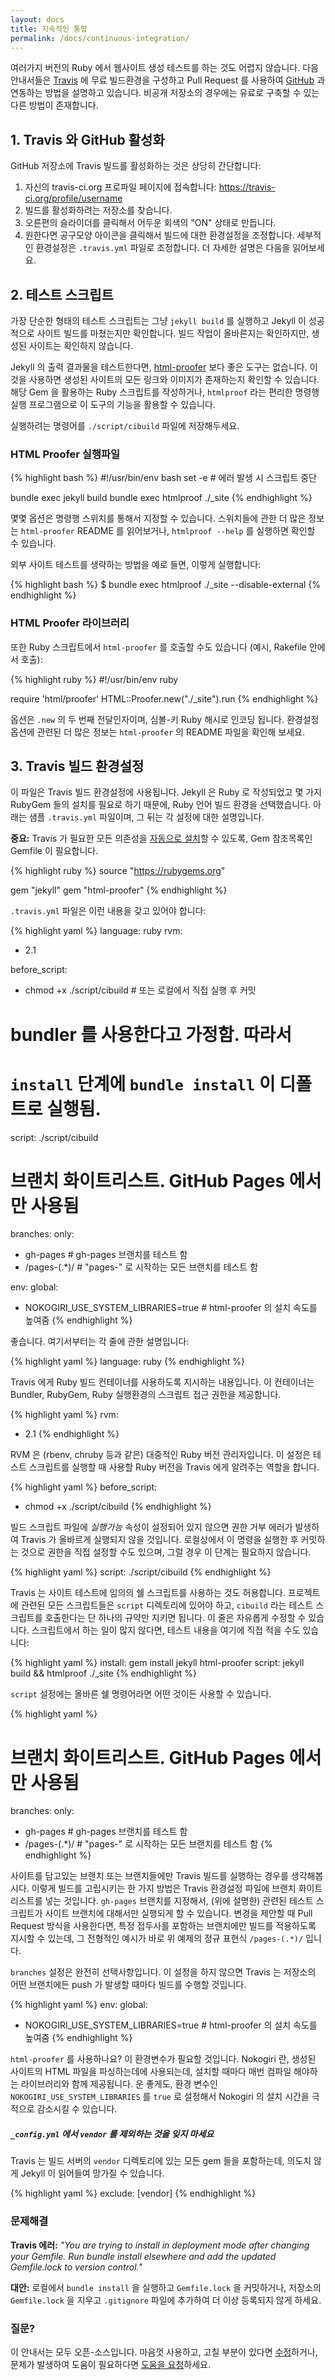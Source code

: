 ```yaml
---
layout: docs
title: 지속적인 통합
permalink: /docs/continuous-integration/
---
```


여러가지 버전의 Ruby 에서 웹사이트 생성 테스트를 하는 것도 어렵지 않습니다.
다음 안내서들은 [Travis][0] 에 무료 빌드환경을 구성하고 Pull Request 를
사용하여 [GitHub][1] 과 연동하는 방법을 설명하고 있습니다. 비공개 저장소의
경우에는 유료로 구축할 수 있는 다른 방법이 존재합니다.

[0]: https://travis-ci.org/
[1]: https://github.com/

## 1. Travis 와 GitHub 활성화

GitHub 저장소에 Travis 빌드를 활성화하는 것은 상당히 간단합니다:

1. 자신의 travis-ci.org 프로파일 페이지에 접속합니다: https://travis-ci.org/profile/username
2. 빌드를 활성화하려는 저장소를 찾습니다.
3. 오른편의 슬라이더를 클릭해서 어두운 회색의 "ON" 상태로 만듭니다.
4. 원한다면 공구모양 아이콘을 클릭해서 빌드에 대한 환경설정을 조정합니다.
   세부적인 환경설정은 `.travis.yml` 파일로 조정합니다. 더 자세한 설명은 다음을
   읽어보세요.

## 2. 테스트 스크립트

가장 단순한 형태의 테스트 스크립트는 그냥 `jekyll build` 를 실행하고 Jekyll 이
성공적으로 사이트 빌드를 마쳤는지만 확인합니다. 빌드 작업이 올바른지는
확인하지만, 생성된 사이트는 확인하지 않습니다.

Jekyll 의 출력 결과물을 테스트한다면, [html-proofer][2] 보다 좋은 도구는
없습니다. 이것을 사용하면 생성된 사이트의 모든 링크와 이미지가 존재하는지 확인할
수 있습니다. 해당 Gem 을 활용하는 Ruby 스크립트를 작성하거나, `htmlproof` 라는
편리한 명령행 실행 프로그램으로 이 도구의 기능을 활용할 수 있습니다.

실행하려는 명령어를 `./script/cibuild` 파일에 저장해두세요.

### HTML Proofer 실행파일

{% highlight bash %}
#!/usr/bin/env bash
set -e # 에러 발생 시 스크립트 중단

bundle exec jekyll build
bundle exec htmlproof ./_site
{% endhighlight %}

몇몇 옵션은 명령행 스위치를 통해서 지정할 수 있습니다. 스위치들에 관한 더 많은
정보는 `html-proofer` README 를 읽어보거나, `htmlproof --help` 를 실행하면
확인할 수 있습니다.

외부 사이트 테스트를 생략하는 방법을 예로 들면, 이렇게 실행합니다:

{% highlight bash %}
$ bundle exec htmlproof ./_site --disable-external
{% endhighlight %}

### HTML Proofer 라이브러리

또한 Ruby 스크립트에서 `html-proofer` 를 호출할 수도 있습니다 (예시, Rakefile 안에서 호출):

{% highlight ruby %}
#!/usr/bin/env ruby

require 'html/proofer'
HTML::Proofer.new("./_site").run
{% endhighlight %}

옵션은 `.new` 의 두 번째 전달인자이며, 심볼-키 Ruby 해시로 인코딩 됩니다.
환경설정 옵션에 관련된 더 많은 정보는 `html-proofer` 의 README 파일을 확인해
보세요.

[2]: https://github.com/gjtorikian/html-proofer

## 3. Travis 빌드 환경설정

이 파일은 Travis 빌드 환경설정에 사용됩니다. Jekyll 은 Ruby 로 작성되었고
몇 가지 RubyGem 들의 설치를 필요로 하기 때문에, Ruby 언어 빌드 환경을
선택했습니다. 아래는 샘플 `.travis.yml` 파일이며, 그 뒤는 각 설정에 대한
설명입니다.

**중요:** Travis 가 필요한 모든 의존성을 [자동으로 설치](http://docs.travis-ci.com/user/languages/ruby/#Dependency-Management)할 수 있도록, Gem 참조목록인 Gemfile 이 필요합니다.

{% highlight ruby %}
source "https://rubygems.org"

gem "jekyll"
gem "html-proofer"
{% endhighlight %}

`.travis.yml` 파일은 이런 내용을 갖고 있어야 합니다:

{% highlight yaml %}
language: ruby
rvm:
- 2.1

before_script:
 - chmod +x ./script/cibuild # 또는 로컬에서 직접 실행 후 커밋

# bundler 를 사용한다고 가정함. 따라서
# `install` 단계에 `bundle install` 이 디폴트로 실행됨.
script: ./script/cibuild

# 브랜치 화이트리스트. GitHub Pages 에서만 사용됨
branches:
  only:
  - gh-pages     # gh-pages 브랜치를 테스트 함
  - /pages-(.*)/ # "pages-" 로 시작하는 모든 브랜치를 테스트 함

env:
  global:
  - NOKOGIRI_USE_SYSTEM_LIBRARIES=true # html-proofer 의 설치 속도를 높여줌
{% endhighlight %}

좋습니다. 여기서부터는 각 줄에 관한 설명입니다:

{% highlight yaml %}
language: ruby
{% endhighlight %}

Travis 에게 Ruby 빌드 컨테이너를 사용하도록 지시하는 내용입니다. 이 컨테이너는
Bundler, RubyGem, Ruby 실행환경의 스크립트 접근 권한을 제공합니다.

{% highlight yaml %}
rvm:
- 2.1
{% endhighlight %}

RVM 은 (rbenv, chruby 등과 같은) 대중적인 Ruby 버전 관리자입니다. 이 설정은
테스트 스크립트를 실행할 때 사용할 Ruby 버전을 Travis 에게 알려주는 역할을
합니다.

{% highlight yaml %}
before_script:
 - chmod +x ./script/cibuild
{% endhighlight %}

빌드 스크립트 파일에 *실행가능* 속성이 설정되어 있지 않으면 권한 거부 에러가
발생하여 Travis 가 올바르게 실행되지 않을 것입니다. 로컬상에서 이 명령을 실행한
후 커밋하는 것으로 권한을 직접 설정할 수도 있으며, 그럴 경우 이 단계는 필요하지
않습니다.

{% highlight yaml %}
script: ./script/cibuild
{% endhighlight %}

Travis 는 사이트 테스트에 임의의 쉘 스크립트를 사용하는 것도 허용합니다.
프로젝트에 관련된 모든 스크립트들은 `script` 디렉토리에 있어야 하고, `cibuild`
라는 테스트 스크립트를 호출한다는 단 하나의 규약만 지키면 됩니다. 이 줄은
자유롭게 수정할 수 있습니다. 스크립트에서 하는 일이 많지 않다면, 테스트 내용을
여기에 직접 적을 수도 있습니다:

{% highlight yaml %}
install: gem install jekyll html-proofer
script: jekyll build && htmlproof ./_site
{% endhighlight %}

`script` 설정에는 올바른 쉘 명령어라면 어떤 것이든 사용할 수 있습니다.

{% highlight yaml %}
# 브랜치 화이트리스트. GitHub Pages 에서만 사용됨
branches:
  only:
  - gh-pages     # gh-pages 브랜치를 테스트 함
  - /pages-(.*)/ # "pages-" 로 시작하는 모든 브랜치를 테스트 함
{% endhighlight %}

사이트를 담고있는 브랜치 또는 브랜치들에만 Travis 빌드를 실행하는 경우를
생각해봅시다. 이렇게 빌드를 고립시키는 한 가지 방법은 Travis 환경설정 파일에
브랜치 화이트리스트를 넣는 것입니다.
`gh-pages` 브랜치를 지정해서, (위에 설명한) 관련된 테스트 스크립트가 사이트
브랜치에 대해서만 실행되게 할 수 있습니다.
변경을 제안할 때 Pull Request 방식을 사용한다면, 특정 접두사를 포함하는
브랜치에만 빌드를 적용하도록 지시할 수 있는데, 그 전형적인 예시가 바로 위 예제의
정규 표현식 `/pages-(.*)/` 입니다.

`branches` 설정은 완전히 선택사항입니다. 이 설정을 하지 않으면 Travis 는
저장소의 어떤 브랜치에든 push 가 발생할 때마다 빌드를 수행할 것입니다.

{% highlight yaml %}
env:
  global:
  - NOKOGIRI_USE_SYSTEM_LIBRARIES=true # html-proofer 의 설치 속도를 높여줌
{% endhighlight %}

`html-proofer` 를 사용하나요? 이 환경변수가 필요할 것입니다. Nokogiri 란, 생성된
사이트의 HTML 파일을 파싱하는데에 사용되는데, 설치할 때마다 매번 컴파일 해야하는
라이브러리와 함께 제공됩니다. 운 좋게도, 환경 변수인
`NOKOGIRI_USE_SYSTEM_LIBRARIES` 를 `true` 로 설정해서 Nokogiri 의 설치 시간을
극적으로 감소시킬 수 있습니다.

<div class="note warning">
  <h5><code>_config.yml</code> 에서 <code>vendor</code> 를 제외하는 것을 잊지
   마세요</h5>
  <p>Travis 는 빌드 서버의 <code>vendor</code> 디렉토리에 있는 모든 gem 들을 포함하는데,
   의도치 않게 Jekyll 이 읽어들여 망가질 수 있습니다.</p>
</div>

{% highlight yaml %}
exclude: [vendor]
{% endhighlight %}

### 문제해결

**Travis 에러:** *"You are trying to install in deployment mode after changing
your Gemfile. Run bundle install elsewhere and add the updated Gemfile.lock
to version control."*

**대안:** 로컬에서 `bundle install` 을 실행하고 `Gemfile.lock` 을 커밋하거나,
저장소의 `Gemfile.lock` 을 지우고 `.gitignore` 파일에 추가하여 더 이상 등록되지
않게 하세요.

### 질문?

이 안내서는 모두 오픈-소스입니다. 마음껏 사용하고, 고칠 부분이 있다면
[수정][3]하거나, 문제가 발생하여 도움이 필요하다면 [도움을 요청][4]하세요.

[3]: https://github.com/jekyll/jekyll/edit/master/site/_docs/continuous-integration.md
[4]: http://jekyllrb.com/help/
